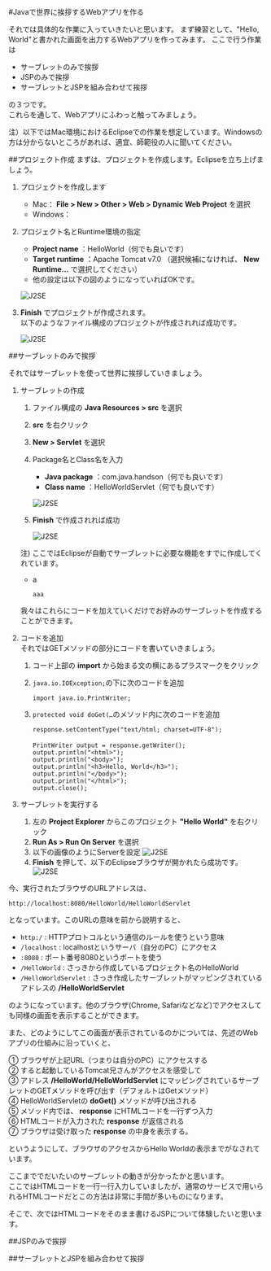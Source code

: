 #Javaで世界に挨拶するWebアプリを作る

それでは具体的な作業に入っていきたいと思います。
まず練習として、"Hello, World"と書かれた画面を出力するWebアプリを作ってみます。
ここで行う作業は

+ サーブレットのみで挨拶
+ JSPのみで挨拶
+ サーブレットとJSPを組み合わせて挨拶

の３つです。  
これらを通して、Webアプリにふわっと触ってみましょう。

注）以下ではMac環境におけるEclipseでの作業を想定しています。Windowsの方は分からないところがあれば、適宜、師範役の人に聞いてください。

##プロジェクト作成
まずは、プロジェクトを作成します。Eclipseを立ち上げましょう。

1. プロジェクトを作成します
	+ Mac： **File > New > Other > Web > Dynamic Web Project** を選択
	+ Windows：
	
2. プロジェクト名とRuntime環境の指定
	+ **Project name** ：HelloWorld（何でも良いです）
	+ **Target runtime** ：Apache Tomcat v7.0  （選択候補になければ、 **New Runtime…** で選択してください）
	+ 他の設定は以下の図のようになっていればOKです。  
	
	![J2SE](images/ProjectName.png)
	
3. **Finish** でプロジェクトが作成されます。  
   以下のようなファイル構成のプロジェクトが作成されれば成功です。

	![J2SE](images/Files.png)


##サーブレットのみで挨拶

それではサーブレットを使って世界に挨拶していきましょう。

1. サーブレットの作成
	1. ファイル構成の **Java Resources > src** を選択
	2. **src** を右クリック
	3. **New > Servlet** を選択
	4. Package名とClass名を入力
		+ **Java package** ：com.java.handson（何でも良いです）
		+ **Class name** ：HelloWorldServlet（何でも良いです）
		
		![J2SE](images/CreateServlet.png)
		
	5. **Finish** で作成されれば成功
	
		![J2SE](images/CreatedServlet.png)

	注) ここではEclipseが自動でサーブレットに必要な機能をすでに作成してくれています。

	+ a
	
		```
		aaa
		```
	
	我々はこれらにコードを加えていくだけでお好みのサーブレットを作成することができます。
	
2. コードを追加  
   それではGETメソッドの部分にコードを書いていきましょう。
	1. コード上部の **import** から始まる文の横にあるプラスマークをクリック
	2. ```java.io.IOException;```の下に次のコードを追加
	
		```
		import java.io.PrintWriter;
		```
		
	3. ```protected void doGet(…```のメソッド内に次のコードを追加
		
		```
		response.setContentType("text/html; charset=UTF-8");
		　
		PrintWriter output = response.getWriter();
		output.println("<html>");
		output.println("<body>");
		output.println("<h3>Hello, World</h3>");
		output.println("</body>");
		output.println("</html>");
		output.close();
		```	
	
3. サーブレットを実行する
	1. 左の **Project Explorer** からこのプロジェクト **"Hello World"** を右クリック
	2. **Run As > Run On Server** を選択
	3. 以下の画像のようにServerを設定
		![J2SE](images/run1.png)
	4. **Finish** を押して、以下のEclipseブラウザが開かれたら成功です。
		![J2SE](images/run1success.png)
	
今、実行されたブラウザのURLアドレスは、
  
```
http://localhost:8080/HelloWorld/HelloWorldServlet
```

となっています。このURLの意味を前から説明すると、

+ ```http:/``` : HTTPプロトコルという通信のルールを使うという意味
+ ```/localhost``` : localhostというサーバ（自分のPC）にアクセス
+ ```:8080``` : ポート番号8080というポートを使う
+ ```/HelloWorld``` : さっきから作成しているプロジェクト名のHelloWorld
+ ```/HelloWorldServlet``` : さっき作成したサーブレットがマッピングされているアドレスの **/HelloWorldServlet**

のようになっています。他のブラウザ(Chrome, Safariなどなど)でアクセスしても同様の画面を表示することができます。  

また、どのようにしてこの画面が表示されているのかについては、先述のWebアプリの仕組みに沿っていくと、  

① ブラウザが上記URL（つまりは自分のPC）にアクセスする  
② すると起動しているTomcat兄さんがアクセスを感受して  
③ アドレス **/HelloWorld/HelloWorldServlet** にマッピングされているサーブレットのGETメソッドを呼び出す（デフォルトはGetメソッド）  
④ HelloWorldServletの **doGet()** メソッドが呼び出される  
⑤ メソッド内では、 **response** にHTMLコードを一行ずつ入力  
⑥ HTMLコードが入力された **response** が返信される  
⑦ ブラウザは受け取った **response** の中身を表示する。  

というようにして、ブラウザのアクセスからHello Worldの表示までがなされています。

ここまででだいたいのサーブレットの動きが分かったかと思います。  
ここではHTMLコードを一行一行入力していましたが、通常のサービスで用いられるHTMLコードだとこの方法は非常に手間が多いものになります。

そこで、次ではHTMLコードをそのまま書けるJSPについて体験したいと思います。


##JSPのみで挨拶



##サーブレットとJSPを組み合わせて挨拶


